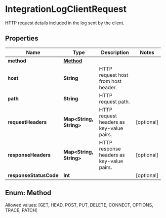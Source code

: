 

# IntegrationLogClientRequest

HTTP request details included in the log sent by the client.

## Properties

Name | Type | Description | Notes
------------ | ------------- | ------------- | -------------
**method** | [**Method**](#Method) |  | 
**host** | **String** | HTTP request host from host header. | 
**path** | **String** | HTTP request path. | 
**requestHeaders** | **Map&lt;String, String&gt;** | HTTP request headers as key-value pairs. |  [optional]
**responseHeaders** | **Map&lt;String, String&gt;** | HTTP response headers as key-value pairs. |  [optional]
**responseStatusCode** | **Int** |  |  [optional]


## Enum: Method
Allowed values: [GET, HEAD, POST, PUT, DELETE, CONNECT, OPTIONS, TRACE, PATCH]




